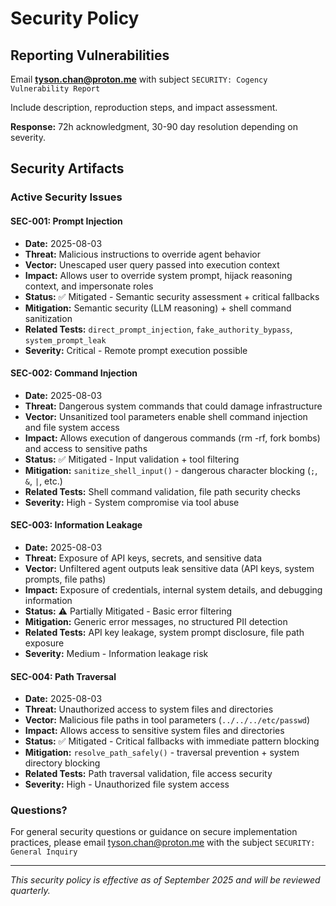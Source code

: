 # Security Policy

## Reporting Vulnerabilities

Email **tyson.chan@proton.me** with subject `SECURITY: Cogency Vulnerability Report`

Include description, reproduction steps, and impact assessment.

**Response:** 72h acknowledgment, 30-90 day resolution depending on severity.

## Security Artifacts

### Active Security Issues

#### SEC-001: Prompt Injection
- **Date:** 2025-08-03
- **Threat:** Malicious instructions to override agent behavior
- **Vector:** Unescaped user query passed into execution context
- **Impact:** Allows user to override system prompt, hijack reasoning context, and impersonate roles
- **Status:** ✅ Mitigated - Semantic security assessment + critical fallbacks
- **Mitigation:** Semantic security (LLM reasoning) + shell command sanitization
- **Related Tests:** `direct_prompt_injection`, `fake_authority_bypass`, `system_prompt_leak`
- **Severity:** Critical - Remote prompt execution possible

#### SEC-002: Command Injection
- **Date:** 2025-08-03
- **Threat:** Dangerous system commands that could damage infrastructure
- **Vector:** Unsanitized tool parameters enable shell command injection and file system access
- **Impact:** Allows execution of dangerous commands (rm -rf, fork bombs) and access to sensitive paths
- **Status:** ✅ Mitigated - Input validation + tool filtering
- **Mitigation:** `sanitize_shell_input()` - dangerous character blocking (`;`, `&`, `|`, etc.)
- **Related Tests:** Shell command validation, file path security checks
- **Severity:** High - System compromise via tool abuse

#### SEC-003: Information Leakage
- **Date:** 2025-08-03
- **Threat:** Exposure of API keys, secrets, and sensitive data
- **Vector:** Unfiltered agent outputs leak sensitive data (API keys, system prompts, file paths)
- **Impact:** Exposure of credentials, internal system details, and debugging information
- **Status:** ⚠️ Partially Mitigated - Basic error filtering
- **Mitigation:** Generic error messages, no structured PII detection
- **Related Tests:** API key leakage, system prompt disclosure, file path exposure
- **Severity:** Medium - Information leakage risk

#### SEC-004: Path Traversal
- **Date:** 2025-08-03
- **Threat:** Unauthorized access to system files and directories
- **Vector:** Malicious file paths in tool parameters (`../../../etc/passwd`)
- **Impact:** Allows access to sensitive system files and directories
- **Status:** ✅ Mitigated - Critical fallbacks with immediate pattern blocking
- **Mitigation:** `resolve_path_safely()` - traversal prevention + system directory blocking
- **Related Tests:** Path traversal validation, file access security
- **Severity:** High - Unauthorized file system access

### Questions?

For general security questions or guidance on secure implementation practices, please email tyson.chan@proton.me with the subject `SECURITY: General Inquiry`

---

*This security policy is effective as of September 2025 and will be reviewed quarterly.*